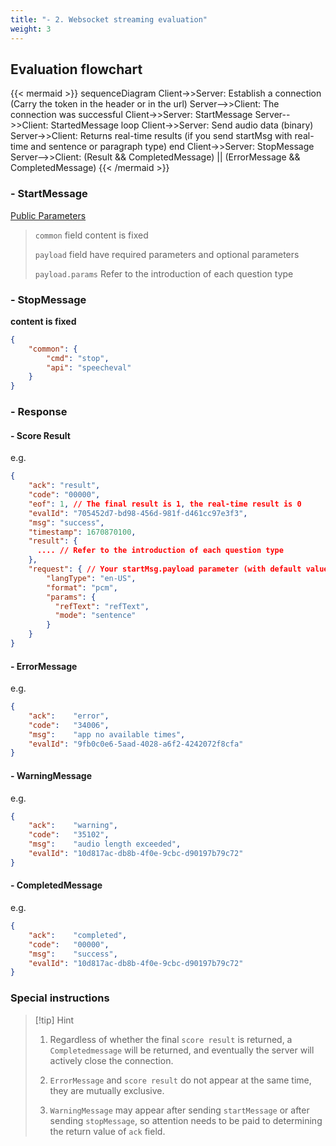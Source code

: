 ```yaml
---
title: "- 2. Websocket streaming evaluation"
weight: 3
---
```


## Evaluation flowchart

{{< mermaid >}}
sequenceDiagram
Client->>Server: Establish a connection (Carry the token in the header or in the url)
Server-->>Client: The connection was successful
Client->>Server: StartMessage
Server-->>Client: StartedMessage
loop 
Client->>Server: Send audio data (binary)
Server->>Client: Returns real-time results (if you send startMsg with real-time and sentence or paragraph type)
end
Client->>Server: StopMessage
Server-->>Client:  (Result &&  CompletedMessage) ||  (ErrorMessage &&  CompletedMessage)
{{< /mermaid >}}

### - StartMessage
[Public Parameters](mode/common.md)
> `common` field content is fixed
> 
> `payload` field have required parameters and optional parameters
> 
> `payload.params` Refer to the introduction of each question type 

### - StopMessage
**content is fixed**
```json
{
    "common": {
        "cmd": "stop",
        "api": "speecheval"
    }
}
```

### - Response

####    - Score Result
e.g.
```json
{
    "ack": "result",
    "code": "00000",
    "eof": 1, // The final result is 1, the real-time result is 0
    "evalId": "705452d7-bd98-456d-981f-d461cc97e3f3",
    "msg": "success",
    "timestamp": 1670870100,
    "result": {
      .... // Refer to the introduction of each question type
    },
    "request": { // Your startMsg.payload parameter (with default value)
        "langType": "en-US",
        "format": "pcm",
        "params": {
          "refText": "refText",
          "mode": "sentence"
        }
    }
}

```



####    - ErrorMessage

e.g.
```json
{
    "ack":    "error",
    "code":   "34006",
    "msg":    "app no available times",
    "evalId": "9fb0c0e6-5aad-4028-a6f2-4242072f8cfa"
}

```

#### - WarningMessage

e.g.
```json
{
    "ack":    "warning",
    "code":   "35102",
    "msg":    "audio length exceeded",
    "evalId": "10d817ac-db8b-4f0e-9cbc-d90197b79c72"
}

```
#### - CompletedMessage

e.g.
```json
{
    "ack":    "completed",
    "code":   "00000",
    "msg":    "success",
    "evalId": "10d817ac-db8b-4f0e-9cbc-d90197b79c72"
}

```



### Special instructions
> [!tip] Hint
>
> 1. Regardless of whether the final `score result` is returned, a `Completedmessage` will be returned, and eventually the server will actively close the connection.
> 
> 2. `ErrorMessage` and `score result` do not appear at the same time, they are mutually exclusive.
> 
> 3. `WarningMessage` may appear after sending `startMessage` or after sending `stopMessage`, so attention needs to be paid to determining the return value of `ack` field.